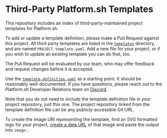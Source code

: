 # Third-Party Platform.sh Templates

This repository includes an index of third-party-maintained project templates for Platform.sh.

To add or update a template definition, please make a Pull Request against this project.  All third party templates are listed in the [`templates`](templates) directory, and are named `PROJECT.template.yaml`.  Add a new file for your project, or if you wish to update an existing template you can do that, too.

The Pull Request will be evaluated by our team, who may offer feedback and request changes before it is accepted.

Use the [`template-definition.yaml`](template-definition.yaml) as a starting point.  It should be reasonably well-documented.  If you have questions, please reach out to the Platform.sh Developer Relations team on [Discord](https://chat.platform.sh/).

Note that you do not need to include the template definition file in your project repository, just this one.  The project repository linked from the template definition file can be any publicly-accessible Git URL.

To create the image URI representing the template, find an SVG formatted logo for your project, [create a data URL](https://dataurl.sveinbjorn.org/#dataurlmaker) of that image and paste the output into `image:`.
